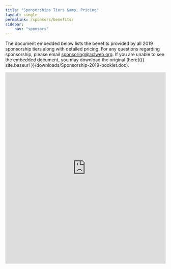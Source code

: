 ```yaml
---
title: "Sponsorships Tiers &amp; Pricing"
layout: single
permalink: /sponsors/benefits/
sidebar: 
    nav: "sponsors"
---
```


The document embedded below lists the benefits provided by all 2019 sponsorship tiers along with detailed pricing. For any questions regarding sponsorship, please email [sponsoring@aclweb.org](mailto:sponsoring@aclweb.org ). If you are unable to see the embedded document, you may download the original [here]({{ site.baseurl }}/downloads/Sponsorship-2019-booklet.doc).

<iframe class="scribd_iframe_embed" title="Sponsorship 2019 Booklet" src="https://www.scribd.com/embeds/397658665/content?start_page=1&view_mode=scroll&show_recommendations=false&access_key=key-51lzwmJE6seWwDZCxFcX" data-auto-height="true" data-aspect-ratio="null" scrolling="no" width="100%" height="600" frameborder="0"></iframe>

